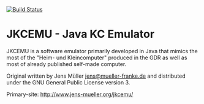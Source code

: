[![Build Status](https://travis-ci.org/lipro/jkcemu.svg?branch=master)](https://travis-ci.org/lipro/jkcemu)

JKCEMU - Java KC Emulator
=========================

JKCEMU is a software emulator primarily developed in Java that
mimics the most of the "Heim- und Kleincomputer" produced in
the GDR as well as most of already published self-made computer.

Original written by Jens Müller <jens@mueller-franke.de> and
distributed under the GNU General Public License version 3.

Primary-site: http://www.jens-mueller.org/jkcemu/
